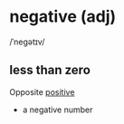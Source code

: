 # negative (adj)

/ˈneɡətɪv/

## less than zero

Opposite [positive](positive-adj.md#greater-than-zero)

- a negative number